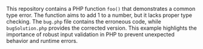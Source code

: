 This repository contains a PHP function `foo()` that demonstrates a common type error. The function aims to add 1 to a number, but it lacks proper type checking.  The `bug.php` file contains the erroneous code, while `bugSolution.php` provides the corrected version.  This example highlights the importance of robust input validation in PHP to prevent unexpected behavior and runtime errors.